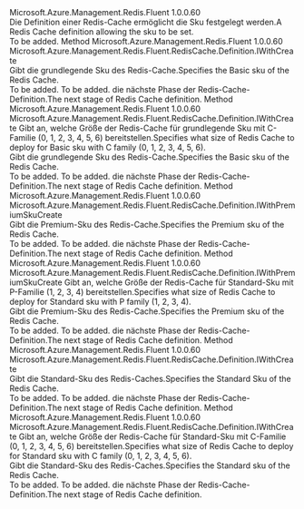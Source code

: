<Type Name="IWithSku" FullName="Microsoft.Azure.Management.Redis.Fluent.RedisCache.Definition.IWithSku">
  <TypeSignature Language="C#" Value="public interface IWithSku" />
  <TypeSignature Language="ILAsm" Value=".class public interface auto ansi abstract IWithSku" />
  <TypeSignature Language="DocId" Value="T:Microsoft.Azure.Management.Redis.Fluent.RedisCache.Definition.IWithSku" />
  <TypeSignature Language="VB.NET" Value="Public Interface IWithSku" />
  <TypeSignature Language="F#" Value="type IWithSku = interface" />
  <AssemblyInfo>
    <AssemblyName>Microsoft.Azure.Management.Redis.Fluent</AssemblyName>
    <AssemblyVersion>1.0.0.60</AssemblyVersion>
  </AssemblyInfo>
  <Interfaces />
  <Docs>
    <summary>
            <span data-ttu-id="06269-101">Die Definition einer Redis-Cache ermöglicht die Sku festgelegt werden.</span><span class="sxs-lookup"><span data-stu-id="06269-101">A Redis Cache definition allowing the sku to be set.</span></span>
            </summary>
    <remarks>To be added.</remarks>
  </Docs>
  <Members>
    <Member MemberName="WithBasicSku">
      <MemberSignature Language="C#" Value="public Microsoft.Azure.Management.Redis.Fluent.RedisCache.Definition.IWithCreate WithBasicSku ();" />
      <MemberSignature Language="ILAsm" Value=".method public hidebysig newslot virtual instance class Microsoft.Azure.Management.Redis.Fluent.RedisCache.Definition.IWithCreate WithBasicSku() cil managed" />
      <MemberSignature Language="DocId" Value="M:Microsoft.Azure.Management.Redis.Fluent.RedisCache.Definition.IWithSku.WithBasicSku" />
      <MemberSignature Language="VB.NET" Value="Public Function WithBasicSku () As IWithCreate" />
      <MemberSignature Language="F#" Value="abstract member WithBasicSku : unit -&gt; Microsoft.Azure.Management.Redis.Fluent.RedisCache.Definition.IWithCreate" Usage="iWithSku.WithBasicSku " />
      <MemberType>Method</MemberType>
      <AssemblyInfo>
        <AssemblyName>Microsoft.Azure.Management.Redis.Fluent</AssemblyName>
        <AssemblyVersion>1.0.0.60</AssemblyVersion>
      </AssemblyInfo>
      <ReturnValue>
        <ReturnType>Microsoft.Azure.Management.Redis.Fluent.RedisCache.Definition.IWithCreate</ReturnType>
      </ReturnValue>
      <Parameters />
      <Docs>
        <summary>
            <span data-ttu-id="06269-102">Gibt die grundlegende Sku des Redis-Cache.</span><span class="sxs-lookup"><span data-stu-id="06269-102">Specifies the Basic sku of the Redis Cache.</span></span>
            </summary>
        <returns>To be added.</returns>
        <remarks>To be added.</remarks>
        <return><span data-ttu-id="06269-103">die nächste Phase der Redis-Cache-Definition.</span><span class="sxs-lookup"><span data-stu-id="06269-103">The next stage of Redis Cache definition.</span></span></return>
      </Docs>
    </Member>
    <Member MemberName="WithBasicSku">
      <MemberSignature Language="C#" Value="public Microsoft.Azure.Management.Redis.Fluent.RedisCache.Definition.IWithCreate WithBasicSku (int capacity);" />
      <MemberSignature Language="ILAsm" Value=".method public hidebysig newslot virtual instance class Microsoft.Azure.Management.Redis.Fluent.RedisCache.Definition.IWithCreate WithBasicSku(int32 capacity) cil managed" />
      <MemberSignature Language="DocId" Value="M:Microsoft.Azure.Management.Redis.Fluent.RedisCache.Definition.IWithSku.WithBasicSku(System.Int32)" />
      <MemberSignature Language="VB.NET" Value="Public Function WithBasicSku (capacity As Integer) As IWithCreate" />
      <MemberSignature Language="F#" Value="abstract member WithBasicSku : int -&gt; Microsoft.Azure.Management.Redis.Fluent.RedisCache.Definition.IWithCreate" Usage="iWithSku.WithBasicSku capacity" />
      <MemberType>Method</MemberType>
      <AssemblyInfo>
        <AssemblyName>Microsoft.Azure.Management.Redis.Fluent</AssemblyName>
        <AssemblyVersion>1.0.0.60</AssemblyVersion>
      </AssemblyInfo>
      <ReturnValue>
        <ReturnType>Microsoft.Azure.Management.Redis.Fluent.RedisCache.Definition.IWithCreate</ReturnType>
      </ReturnValue>
      <Parameters>
        <Parameter Name="capacity" Type="System.Int32" />
      </Parameters>
      <Docs>
        <param name="capacity"><span data-ttu-id="06269-104">Gibt an, welche Größe der Redis-Cache für grundlegende Sku mit C-Familie (0, 1, 2, 3, 4, 5, 6) bereitstellen.</span><span class="sxs-lookup"><span data-stu-id="06269-104">Specifies what size of Redis Cache to deploy for Basic sku with C family (0, 1, 2, 3, 4, 5, 6).</span></span></param>
        <summary>
            <span data-ttu-id="06269-105">Gibt die grundlegende Sku des Redis-Cache.</span><span class="sxs-lookup"><span data-stu-id="06269-105">Specifies the Basic sku of the Redis Cache.</span></span>
            </summary>
        <returns>To be added.</returns>
        <remarks>To be added.</remarks>
        <return><span data-ttu-id="06269-106">die nächste Phase der Redis-Cache-Definition.</span><span class="sxs-lookup"><span data-stu-id="06269-106">The next stage of Redis Cache definition.</span></span></return>
      </Docs>
    </Member>
    <Member MemberName="WithPremiumSku">
      <MemberSignature Language="C#" Value="public Microsoft.Azure.Management.Redis.Fluent.RedisCache.Definition.IWithPremiumSkuCreate WithPremiumSku ();" />
      <MemberSignature Language="ILAsm" Value=".method public hidebysig newslot virtual instance class Microsoft.Azure.Management.Redis.Fluent.RedisCache.Definition.IWithPremiumSkuCreate WithPremiumSku() cil managed" />
      <MemberSignature Language="DocId" Value="M:Microsoft.Azure.Management.Redis.Fluent.RedisCache.Definition.IWithSku.WithPremiumSku" />
      <MemberSignature Language="VB.NET" Value="Public Function WithPremiumSku () As IWithPremiumSkuCreate" />
      <MemberSignature Language="F#" Value="abstract member WithPremiumSku : unit -&gt; Microsoft.Azure.Management.Redis.Fluent.RedisCache.Definition.IWithPremiumSkuCreate" Usage="iWithSku.WithPremiumSku " />
      <MemberType>Method</MemberType>
      <AssemblyInfo>
        <AssemblyName>Microsoft.Azure.Management.Redis.Fluent</AssemblyName>
        <AssemblyVersion>1.0.0.60</AssemblyVersion>
      </AssemblyInfo>
      <ReturnValue>
        <ReturnType>Microsoft.Azure.Management.Redis.Fluent.RedisCache.Definition.IWithPremiumSkuCreate</ReturnType>
      </ReturnValue>
      <Parameters />
      <Docs>
        <summary>
            <span data-ttu-id="06269-107">Gibt die Premium-Sku des Redis-Cache.</span><span class="sxs-lookup"><span data-stu-id="06269-107">Specifies the Premium sku of the Redis Cache.</span></span>
            </summary>
        <returns>To be added.</returns>
        <remarks>To be added.</remarks>
        <return><span data-ttu-id="06269-108">die nächste Phase der Redis-Cache-Definition.</span><span class="sxs-lookup"><span data-stu-id="06269-108">The next stage of Redis Cache definition.</span></span></return>
      </Docs>
    </Member>
    <Member MemberName="WithPremiumSku">
      <MemberSignature Language="C#" Value="public Microsoft.Azure.Management.Redis.Fluent.RedisCache.Definition.IWithPremiumSkuCreate WithPremiumSku (int capacity);" />
      <MemberSignature Language="ILAsm" Value=".method public hidebysig newslot virtual instance class Microsoft.Azure.Management.Redis.Fluent.RedisCache.Definition.IWithPremiumSkuCreate WithPremiumSku(int32 capacity) cil managed" />
      <MemberSignature Language="DocId" Value="M:Microsoft.Azure.Management.Redis.Fluent.RedisCache.Definition.IWithSku.WithPremiumSku(System.Int32)" />
      <MemberSignature Language="VB.NET" Value="Public Function WithPremiumSku (capacity As Integer) As IWithPremiumSkuCreate" />
      <MemberSignature Language="F#" Value="abstract member WithPremiumSku : int -&gt; Microsoft.Azure.Management.Redis.Fluent.RedisCache.Definition.IWithPremiumSkuCreate" Usage="iWithSku.WithPremiumSku capacity" />
      <MemberType>Method</MemberType>
      <AssemblyInfo>
        <AssemblyName>Microsoft.Azure.Management.Redis.Fluent</AssemblyName>
        <AssemblyVersion>1.0.0.60</AssemblyVersion>
      </AssemblyInfo>
      <ReturnValue>
        <ReturnType>Microsoft.Azure.Management.Redis.Fluent.RedisCache.Definition.IWithPremiumSkuCreate</ReturnType>
      </ReturnValue>
      <Parameters>
        <Parameter Name="capacity" Type="System.Int32" />
      </Parameters>
      <Docs>
        <param name="capacity"><span data-ttu-id="06269-109">Gibt an, welche Größe der Redis-Cache für Standard-Sku mit P-Familie (1, 2, 3, 4) bereitstellen.</span><span class="sxs-lookup"><span data-stu-id="06269-109">Specifies what size of Redis Cache to deploy for Standard sku with P family (1, 2, 3, 4).</span></span></param>
        <summary>
            <span data-ttu-id="06269-110">Gibt die Premium-Sku des Redis-Cache.</span><span class="sxs-lookup"><span data-stu-id="06269-110">Specifies the Premium sku of the Redis Cache.</span></span>
            </summary>
        <returns>To be added.</returns>
        <remarks>To be added.</remarks>
        <return><span data-ttu-id="06269-111">die nächste Phase der Redis-Cache-Definition.</span><span class="sxs-lookup"><span data-stu-id="06269-111">The next stage of Redis Cache definition.</span></span></return>
      </Docs>
    </Member>
    <Member MemberName="WithStandardSku">
      <MemberSignature Language="C#" Value="public Microsoft.Azure.Management.Redis.Fluent.RedisCache.Definition.IWithCreate WithStandardSku ();" />
      <MemberSignature Language="ILAsm" Value=".method public hidebysig newslot virtual instance class Microsoft.Azure.Management.Redis.Fluent.RedisCache.Definition.IWithCreate WithStandardSku() cil managed" />
      <MemberSignature Language="DocId" Value="M:Microsoft.Azure.Management.Redis.Fluent.RedisCache.Definition.IWithSku.WithStandardSku" />
      <MemberSignature Language="VB.NET" Value="Public Function WithStandardSku () As IWithCreate" />
      <MemberSignature Language="F#" Value="abstract member WithStandardSku : unit -&gt; Microsoft.Azure.Management.Redis.Fluent.RedisCache.Definition.IWithCreate" Usage="iWithSku.WithStandardSku " />
      <MemberType>Method</MemberType>
      <AssemblyInfo>
        <AssemblyName>Microsoft.Azure.Management.Redis.Fluent</AssemblyName>
        <AssemblyVersion>1.0.0.60</AssemblyVersion>
      </AssemblyInfo>
      <ReturnValue>
        <ReturnType>Microsoft.Azure.Management.Redis.Fluent.RedisCache.Definition.IWithCreate</ReturnType>
      </ReturnValue>
      <Parameters />
      <Docs>
        <summary>
            <span data-ttu-id="06269-112">Gibt die Standard-Sku des Redis-Caches.</span><span class="sxs-lookup"><span data-stu-id="06269-112">Specifies the Standard Sku of the Redis Cache.</span></span>
            </summary>
        <returns>To be added.</returns>
        <remarks>To be added.</remarks>
        <return><span data-ttu-id="06269-113">die nächste Phase der Redis-Cache-Definition.</span><span class="sxs-lookup"><span data-stu-id="06269-113">The next stage of Redis Cache definition.</span></span></return>
      </Docs>
    </Member>
    <Member MemberName="WithStandardSku">
      <MemberSignature Language="C#" Value="public Microsoft.Azure.Management.Redis.Fluent.RedisCache.Definition.IWithCreate WithStandardSku (int capacity);" />
      <MemberSignature Language="ILAsm" Value=".method public hidebysig newslot virtual instance class Microsoft.Azure.Management.Redis.Fluent.RedisCache.Definition.IWithCreate WithStandardSku(int32 capacity) cil managed" />
      <MemberSignature Language="DocId" Value="M:Microsoft.Azure.Management.Redis.Fluent.RedisCache.Definition.IWithSku.WithStandardSku(System.Int32)" />
      <MemberSignature Language="VB.NET" Value="Public Function WithStandardSku (capacity As Integer) As IWithCreate" />
      <MemberSignature Language="F#" Value="abstract member WithStandardSku : int -&gt; Microsoft.Azure.Management.Redis.Fluent.RedisCache.Definition.IWithCreate" Usage="iWithSku.WithStandardSku capacity" />
      <MemberType>Method</MemberType>
      <AssemblyInfo>
        <AssemblyName>Microsoft.Azure.Management.Redis.Fluent</AssemblyName>
        <AssemblyVersion>1.0.0.60</AssemblyVersion>
      </AssemblyInfo>
      <ReturnValue>
        <ReturnType>Microsoft.Azure.Management.Redis.Fluent.RedisCache.Definition.IWithCreate</ReturnType>
      </ReturnValue>
      <Parameters>
        <Parameter Name="capacity" Type="System.Int32" />
      </Parameters>
      <Docs>
        <param name="capacity"><span data-ttu-id="06269-114">Gibt an, welche Größe der Redis-Cache für Standard-Sku mit C-Familie (0, 1, 2, 3, 4, 5, 6) bereitstellen.</span><span class="sxs-lookup"><span data-stu-id="06269-114">Specifies what size of Redis Cache to deploy for Standard sku with C family (0, 1, 2, 3, 4, 5, 6).</span></span></param>
        <summary>
            <span data-ttu-id="06269-115">Gibt die Standard-Sku des Redis-Caches.</span><span class="sxs-lookup"><span data-stu-id="06269-115">Specifies the Standard sku of the Redis Cache.</span></span>
            </summary>
        <returns>To be added.</returns>
        <remarks>To be added.</remarks>
        <return><span data-ttu-id="06269-116">die nächste Phase der Redis-Cache-Definition.</span><span class="sxs-lookup"><span data-stu-id="06269-116">The next stage of Redis Cache definition.</span></span></return>
      </Docs>
    </Member>
  </Members>
</Type>